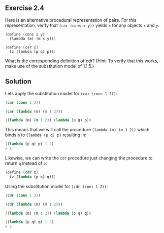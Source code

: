 ## Exercise 2.4

Here is an alternative procedural representation of pairs. For this representation, verify that `(car (cons x y))` yields `x` for any objects `x` and `y`.

```
(define (cons x y)
  (lambda (m) (m x y)))

(define (car z)
  (z (lambda (p q) p)))
```

What is the corresponding definition of cdr? (Hint: To verify that this works, make use of the substitution model of 1.1.5.)

## Solution

Lets apply the substitution model for `(car (cons 1 2))`:

```scheme
(car (cons 1 2))
```

```scheme
(car (lambda (m) (m 1 2)))
```

```scheme
((lambda (m) (m 1 2)) (lambda (p q) p))
```

This means that we will call the procedure `(lambda (m) (m 1 2))` which binds `m` to `(lambda (p q) p)` resulting in:

```scheme
((lambda (p q) p) 1 2)
> 1
```

Likewise, we can write the `cdr` procedure just changing the procedure to return `q` instead of `p`:

```scheme
(define (cdr z)
  (z (lambda (p q) q)))
```

Using the substitution model for `(cdr (cons 1 2))`:

```scheme
(cdr (cons 1 2))
```

```scheme
(cdr (lambda (m) (m 1 2)))
```

```scheme
((lambda (m) (m 1 2)) (lambda (p q) q))
```

```scheme
((lambda (p q) q) 1 2)
> 2
```
